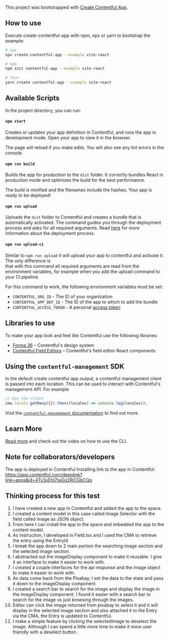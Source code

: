 This project was bootstrapped with [Create Contentful App](https://github.com/contentful/create-contentful-app).

## How to use

Execute create-contentful-app with npm, npx or yarn to bootstrap the example:

```bash
# npx
npx create-contentful-app --example vite-react

# npm
npm init contentful-app --example vite-react

# Yarn
yarn create contentful-app --example vite-react
```

## Available Scripts

In the project directory, you can run:

#### `npm start`

Creates or updates your app definition in Contentful, and runs the app in development mode.
Open your app to view it in the browser.

The page will reload if you make edits.
You will also see any lint errors in the console.

#### `npm run build`

Builds the app for production to the `dist` folder.
It correctly bundles React in production mode and optimizes the build for the best performance.

The build is minified and the filenames include the hashes.
Your app is ready to be deployed!

#### `npm run upload`

Uploads the `dist` folder to Contentful and creates a bundle that is automatically activated.
The command guides you through the deployment process and asks for all required arguments.
Read [here](https://www.contentful.com/developers/docs/extensibility/app-framework/create-contentful-app/#deploy-with-contentful) for more information about the deployment process.

#### `npm run upload-ci`

Similar to `npm run upload` it will upload your app to contentful and activate it. The only difference is  
that with this command all required arguments are read from the environment variables, for example when you add
the upload command to your CI pipeline.

For this command to work, the following environment variables must be set:

- `CONTENTFUL_ORG_ID` - The ID of your organization
- `CONTENTFUL_APP_DEF_ID` - The ID of the app to which to add the bundle
- `CONTENTFUL_ACCESS_TOKEN` - A personal [access token](https://www.contentful.com/developers/docs/references/content-management-api/#/reference/personal-access-tokens)

## Libraries to use

To make your app look and feel like Contentful use the following libraries:

- [Forma 36](https://f36.contentful.com/) – Contentful's design system
- [Contentful Field Editors](https://www.contentful.com/developers/docs/extensibility/field-editors/) – Contentful's field editor React components

## Using the `contentful-management` SDK

In the default create contentful app output, a contentful management client is
passed into each location. This can be used to interact with Contentful's
management API. For example

```js
// Use the client
cma.locale.getMany({}).then((locales) => console.log(locales));
```

Visit the [`contentful-management` documentation](https://www.contentful.com/developers/docs/extensibility/app-framework/sdk/#using-the-contentful-management-library)
to find out more.

## Learn More

[Read more](https://www.contentful.com/developers/docs/extensibility/app-framework/create-contentful-app/) and check out the video on how to use the CLI.

## Note for collaborators/developers
The app is deployed in Contentful
Installing link to the app in Contentful:
https://app.contentful.com/deeplink?link=apps&id=4Tx3xEhI7taGq2RjCGbCQp

## Thinking process for this test
1. I have created a new app in Contentful and added the app to the space.
2. I created a content model in this case called Image Selector with the field called image as JSON object.
3. From here I can install the app to the space and imbedded the app to the content model.
4. As instruction, I developed in Field.tsx and I used the CMA to retrieve the entry using the EntryId
5. I break the app down to 2 main portion the searching image section and the selected image section.
6. I abstracted out the imageDisplay component to make it reusable. I give it an interface to make it easier to work with.
7. I created a couple interfaces for the api response and the image object to make it easier to work with.
8. As data come back from the Pixabay, I set the data to the state and pass it down to the imageDisplay component.
9. I created a search bar to search for the image and display the image in the imageDisplay component. I found it easier with a search bar to search for the image vs just browsing through the images.
10. Editor can click the image returned from pixabay to select it and it will display in the selected image section and also attached it to the Entry via the CMA, the Entry is updated to Contentful.
11. I make a simple feature by clicking the selectedImage to deselect the image. Although I can spend a little more time to make it more user friendly with a deselect button.


